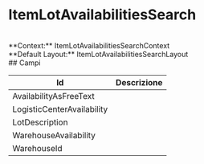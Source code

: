 # ItemLotAvailabilitiesSearch

<br/>
**Context:** ItemLotAvailabilitiesSearchContext
<br/>
**Default Layout:** ItemLotAvailabilitiesSearchLayout



<br/>
## Campi

| Id | Descrizione | 
| --- | --- | 
| AvailabilityAsFreeText |  | 
| LogisticCenterAvailability |  | 
| LotDescription |  | 
| WarehouseAvailability |  | 
| WarehouseId |  |
